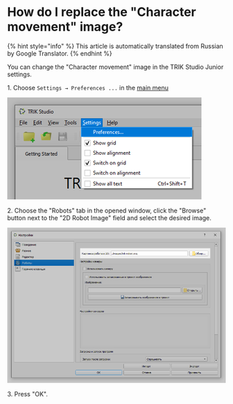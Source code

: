 # How do I replace the "Character movement" image?

{% hint style="info" %}
This article is automatically translated from Russian by Google Translator.
{% endhint %}

You can change the "Character movement" image in the TRIK Studio Junior settings.

1\. Choose  `Settings → Preferences ...` in the [main menu](../../studio/interface/main-menu.md#menu-settings)

![](<../../.gitbook/assets/08 1 en menu-settings 2.png>)

2\. Choose the "Robots" tab in the opened window, click the "Browse" button next to the "2D Robot Image" field and select the desired image.

![](<../../.gitbook/assets/robot-image (1).png>)

3\. Press "OK".
